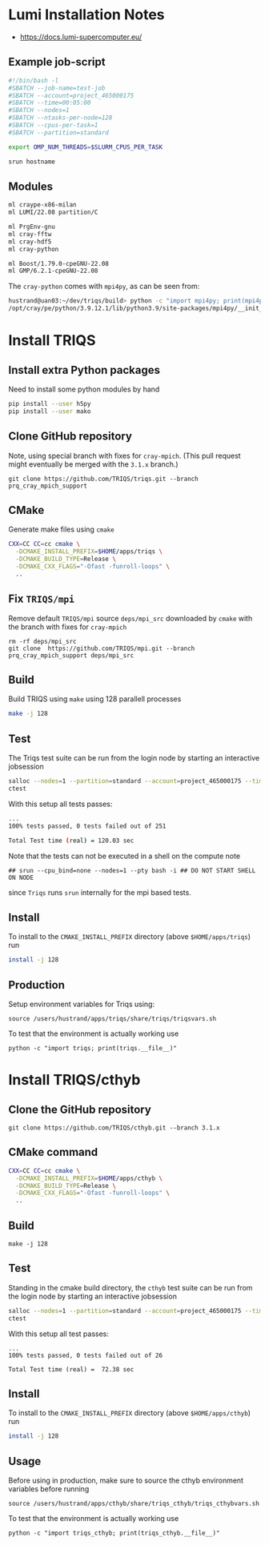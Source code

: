 # Lumi Installation Notes

- https://docs.lumi-supercomputer.eu/

## Example job-script

```bash
#!/bin/bash -l
#SBATCH --job-name=test-job
#SBATCH --account=project_465000175
#SBATCH --time=00:05:00
#SBATCH --nodes=1
#SBATCH --ntasks-per-node=128
#SBATCH --cpus-per-task=1
#SBATCH --partition=standard

export OMP_NUM_THREADS=$SLURM_CPUS_PER_TASK

srun hostname
```

## Modules

```bash
ml craype-x86-milan
ml LUMI/22.08 partition/C

ml PrgEnv-gnu
ml cray-fftw
ml cray-hdf5
ml cray-python

ml Boost/1.79.0-cpeGNU-22.08
ml GMP/6.2.1-cpeGNU-22.08
```

The `cray-python` comes with `mpi4py`, as can be seen from:
```bash
hustrand@uan03:~/dev/triqs/build> python -c "import mpi4py; print(mpi4py.__file__)"
/opt/cray/pe/python/3.9.12.1/lib/python3.9/site-packages/mpi4py/__init__.py
```

# Install TRIQS

## Install extra Python packages

Need to install some python modules by hand

```bash
pip install --user h5py
pip install --user mako
```

## Clone GitHub repository

Note, using special branch with fixes for `cray-mpich`. (This pull request might eventually be merged with the `3.1.x` branch.)
```
git clone https://github.com/TRIQS/triqs.git --branch prq_cray_mpich_support
```

## CMake

Generate make files using `cmake`
```bash
CXX=CC CC=cc cmake \
  -DCMAKE_INSTALL_PREFIX=$HOME/apps/triqs \
  -DCMAKE_BUILD_TYPE=Release \
  -DCMAKE_CXX_FLAGS="-Ofast -funroll-loops" \
  ..
```

## Fix `TRIQS/mpi` 

Remove default `TRIQS/mpi` source `deps/mpi_src` downloaded by `cmake` with the branch with fixes for `cray-mpich`
```
rm -rf deps/mpi_src
git clone  https://github.com/TRIQS/mpi.git --branch prq_cray_mpich_support deps/mpi_src
```

## Build

Build TRIQS using `make` using 128 parallell processes
```bash
make -j 128
```

## Test

The Triqs test suite can be run from the login node by starting an interactive jobsession
```bash
salloc --nodes=1 --partition=standard --account=project_465000175 --time=00:05:00
ctest
```

With this setup all tests passes:
```bash
...
100% tests passed, 0 tests failed out of 251

Total Test time (real) = 120.03 sec
```

Note that the tests can not be executed in a shell on the compute note
```
## srun --cpu_bind=none --nodes=1 --pty bash -i ## DO NOT START SHELL ON NODE
```
since `Triqs` runs `srun` internally for the mpi based tests.

## Install

To install to the `CMAKE_INSTALL_PREFIX` directory (above `$HOME/apps/triqs`) run
```bash
install -j 128
```

## Production

Setup environment variables for Triqs using:
```
source /users/hustrand/apps/triqs/share/triqs/triqsvars.sh
```

To test that the environment is actually working use
```
python -c "import triqs; print(triqs.__file__)"
```

# Install TRIQS/cthyb

## Clone the GitHub repository
```
git clone https://github.com/TRIQS/cthyb.git --branch 3.1.x
```

## CMake command

```bash
CXX=CC CC=cc cmake \
  -DCMAKE_INSTALL_PREFIX=$HOME/apps/cthyb \
  -DCMAKE_BUILD_TYPE=Release \
  -DCMAKE_CXX_FLAGS="-Ofast -funroll-loops" \
  ..
```

## Build
```
make -j 128
```

## Test

Standing in the cmake build directory, the `cthyb` test suite can be run from the login node by starting an interactive jobsession
```bash
salloc --nodes=1 --partition=standard --account=project_465000175 --time=00:05:00
ctest
```

With this setup all test passes:
```
...
100% tests passed, 0 tests failed out of 26

Total Test time (real) =  72.38 sec
```

## Install

To install to the `CMAKE_INSTALL_PREFIX` directory (above `$HOME/apps/cthyb`) run
```bash
install -j 128
```

## Usage

Before using in production, make sure to source the cthyb environment variables before running
```
source /users/hustrand/apps/cthyb/share/triqs_cthyb/triqs_cthybvars.sh
```

To test that the environment is actually working use
```
python -c "import triqs_cthyb; print(triqs_cthyb.__file__)"
```
